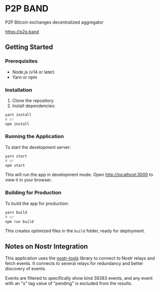 # P2P BAND

P2P Bitcoin exchanges decentralized aggregator 

https://p2p.band

## Getting Started

### Prerequisites

- Node.js (v14 or later)
- Yarn or npm

### Installation

1. Clone the repository
2. Install dependencies:

```bash
yarn install
# or
npm install
```

### Running the Application

To start the development server:

```bash
yarn start
# or
npm start
```

This will run the app in development mode. Open [http://localhost:3000](http://localhost:3000) to view it in your browser.

### Building for Production

To build the app for production:

```bash
yarn build
# or
npm run build
```

This creates optimized files in the `build` folder, ready for deployment.

## Notes on Nostr Integration

This application uses the [nostr-tools](https://github.com/nbd-wtf/nostr-tools) library to connect to Nostr relays and fetch events. It connects to several relays for redundancy and better discovery of events.

Events are filtered to specifically show kind 38383 events, and any event with an "s" tag value of "pending" is excluded from the results.
